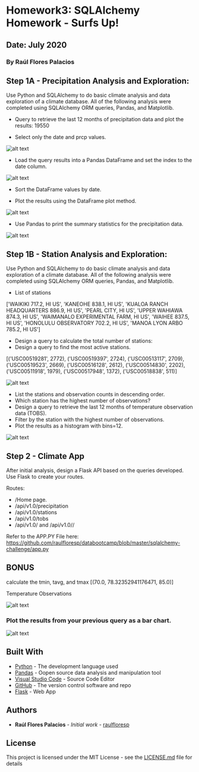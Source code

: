 # Homework3: SQLAlchemy Homework - Surfs Up!
## Date: July 2020
### By Raúl Flores Palacios


## Step 1A - Precipitation Analysis and Exploration: 
Use Python and SQLAlchemy to do basic climate analysis and data exploration of a climate database. All of the following analysis were completed using SQLAlchemy ORM queries, Pandas, and Matplotlib.

* Query to retrieve the last 12 months of precipitation data and plot the results: 19550


* Select only the date and prcp values.

![alt text](https://github.com/raulfloresp/databootcamp/blob/master/sqlalchemy-challenge/images/Plot00.jpg?raw=true)



* Load the query results into a Pandas DataFrame and set the index to the date column.

![alt text](https://github.com/raulfloresp/databootcamp/blob/master/sqlalchemy-challenge/images/Plot_Pandas.jpg?raw=true)


* Sort the DataFrame values by date.

* Plot the results using the DataFrame plot method.

![alt text](https://github.com/raulfloresp/databootcamp/blob/master/sqlalchemy-challenge/images/Plot01.png?raw=true)



* Use Pandas to print the summary statistics for the precipitation data.

![alt text](https://github.com/raulfloresp/databootcamp/blob/master/sqlalchemy-challenge/images/Statistics.jpg?raw=true)



## Step 1B - Station Analysis and Exploration: 
Use Python and SQLAlchemy to do basic climate analysis and data exploration of a climate database. All of the following analysis were completed using SQLAlchemy ORM queries, Pandas, and Matplotlib.

* List of stations

['WAIKIKI 717.2, HI US',
 'KANEOHE 838.1, HI US',
 'KUALOA RANCH HEADQUARTERS 886.9, HI US',
 'PEARL CITY, HI US',
 'UPPER WAHIAWA 874.3, HI US',
 'WAIMANALO EXPERIMENTAL FARM, HI US',
 'WAIHEE 837.5, HI US',
 'HONOLULU OBSERVATORY 702.2, HI US',
 'MANOA LYON ARBO 785.2, HI US']



* Design a query to calculate the total number of stations: 
* Design a query to find the most active stations.

[('USC00519281', 2772),
 ('USC00519397', 2724),
 ('USC00513117', 2709),
 ('USC00519523', 2669),
 ('USC00516128', 2612),
 ('USC00514830', 2202),
 ('USC00511918', 1979),
 ('USC00517948', 1372),
 ('USC00518838', 511)]


![alt text](https://github.com/raulfloresp/databootcamp/blob/master/sqlalchemy-challenge/images/Active%20stations.jpg?raw=true)


* List the stations and observation counts in descending order.
* Which station has the highest number of observations?
* Design a query to retrieve the last 12 months of temperature observation data (TOBS).
* Filter by the station with the highest number of observations.
* Plot the results as a histogram with bins=12.

![alt text](https://github.com/raulfloresp/databootcamp/blob/master/sqlalchemy-challenge/images/Plot02.png?raw=true)


## Step 2 - Climate App
After initial analysis, design a Flask API based on the queries developed.
Use Flask to create your routes.

Routes:
* /Home page.
* /api/v1.0/precipitation
* /api/v1.0/stations
* /api/v1.0/tobs
* /api/v1.0/<start> and /api/v1.0/<start>/<end>

Refer to the APP.PY File here: 
https://github.com/raulfloresp/databootcamp/blob/master/sqlalchemy-challenge/app.py


## BONUS
calculate the tmin, tavg, and tmax 
[(70.0, 78.32352941176471, 85.0)]


Temperature Observations

![alt text](https://github.com/raulfloresp/databootcamp/blob/master/sqlalchemy-challenge/images/Temperature%20Observations.jpg?raw=true)


### Plot the results from your previous query as a bar chart. 

![alt text](https://github.com/raulfloresp/databootcamp/blob/master/sqlalchemy-challenge/images/Plot%20Bar.png?raw=true)


## Built With

* [Python](https://www.python.org/) - The development language used
* [Pandas](https://pandas.pydata.org/) - Oopen source data analysis and manipulation tool
* [Visual Studio Code](https://code.visualstudio.com/) - Source Code Editor
* [GitHub](https://github.com/) - The version control software and repo
* [Flask](https://flask.palletsprojects.com/en/1.1.x/) - Web App


## Authors

* **Raúl Flores Palacios** - *Initial work* - [raulfloresp](https://github.com/raulfloresp/databootcamp)


## License
This project is licensed under the MIT License - see the [LICENSE.md](LICENSE.md) file for details
